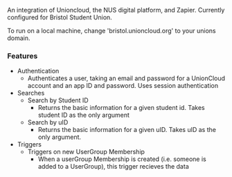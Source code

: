 An integration of Unioncloud, the NUS digital platform, and Zapier. Currently configured for Bristol Student Union.

To run on a local machine, change 'bristol.unioncloud.org' to your unions domain.

<b><h3>Features</h3></b>

<ul>
  <li>Authentication
    <ul>
      <li>Authenticates a user, taking an email and password for a UnionCloud account and an app ID and password. Uses session authentication</li>
    </ul>
  </li>
  <li>Searches
    <ul>
      <li>Search by Student ID
        <ul>
          <li>Returns the basic information for a given student id. Takes student ID as the only argument</li>
        </ul>  
      </li>
      <li>Search by uID
        <ul>
          <li>Returns the basic information for a given uID. Takes uID as the only argument.</li>
        </ul>  
      </li>
    </ul>  
  </li>
  <li>Triggers
    <ul>
      <li>Triggers on new UserGroup Membership
        <ul>
          <li>When a userGroup Membership is created (i.e. someone is added to a UserGroup), this trigger recieves the data</li>
        </ul>  
      </li>
    </ul>  
  </li>
</ul>
